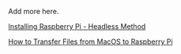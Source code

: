 Add more here.

[Installing Raspberry Pi - Headless Method](Installing%20Raspberry%20Pi%20-%20Headless%20Method.md)

[How to Transfer Files from MacOS to Raspberry Pi](Transfer%20Files%20From%20MACOS%20to%20RasPi.md)
